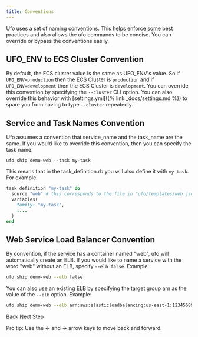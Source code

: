 ```yaml
---
title: Conventions
---
```


Ufo uses a set of naming conventions.  This helps enforce some best practices and also allows the ufo commands to be concise.  You can override or bypass the conventions easily.

## UFO_ENV to ECS Cluster Convention

By default, the ECS cluster value is the same as UFO_ENV's value.  So if `UFO_ENV=production` then the ECS Cluster is `production` and if `UFO_ENV=development` then the ECS Cluster is `development`.  You can override this convention by specifying the `--cluster` CLI option.  You can also override this behavior with [settings.yml]({% link _docs/settings.md %}) to spare you from having to type `--cluster` repeatedly.

## Service and Task Names Convention

Ufo assumes a convention that service\_name and the task\_name are the same. If you would like to override this convention, then you can specify the task name.

```
ufo ship demo-web --task my-task
```

This means that in the task_definition.rb you will also define it with `my-task`.  For example:

```ruby
task_definition "my-task" do
  source "web" # this corresponds to the file in "ufo/templates/web.json.erb"
  variables(
    family: "my-task",
    ....
  )
end

```

## Web Service Load Balancer Convention

By convention, if the service has a container named "web", ufo will automatically create an ELB.  If you would like to name a service with the word "web" without an ELB, specify `--elb false`.  Example:

```sh
ufo ship demo-web --elb false
```

You can also use an existing ELB by specifying the target group arn as the value of the `--elb` option. Example:

```bash
ufo ship demo-web --elb arn:aws:elasticloadbalancing:us-east-1:12345689:targetgroup/demo-web/12345
```

<a id="prev" class="btn btn-basic" href="{% link _docs/helpers.md %}">Back</a>
<a id="next" class="btn btn-primary" href="{% link _docs/fargate.md %}">Next Step</a>
<p class="keyboard-tip">Pro tip: Use the <- and -> arrow keys to move back and forward.</p>
